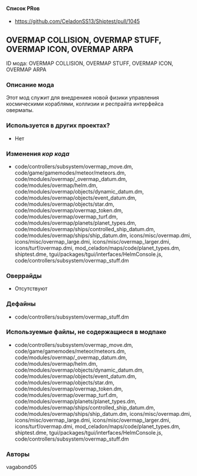 
#### Список PRов

- https://github.com/CeladonSS13/Shiptest/pull/1045
<!--
  Ссылки на PRы, связанные с модом:
  - Создание
  - Большие изменения
-->

<!-- Название мода. Не важно на русском или на английском. -->
## OVERMAP COLLISION, OVERMAP STUFF, OVERMAP ICON, OVERMAP ARPA

ID мода: OVERMAP COLLISION, OVERMAP STUFF, OVERMAP ICON, OVERMAP ARPA
<!--
  Название модпака прописными буквами, СОЕДИНЁННЫМИ_ПОДЧЁРКИВАНИЕМ,
  которое ты будешь использовать для обозначения файлов.
  При запуске скрипта выставляется автоматически.
  Приставка CELADON гарантирует уникальность 
  модпака. Этот ID будет использоваться для обозначения
  изменений в кор коде, если того потребуется.
-->

### Описание мода

Этот мод служит для внедрениея новой физики управления космическими кораблями, коллизии и респрайта интерфейса овермапы.
<!--
  Что он делает, что добавляет: что, куда, зачем и почему - всё здесь.
  А также любая полезная информация.
-->

### Используется в других проектах?
- Нет
<!--
  ВНИМАНИЕ!
  Заполняется другими авторами, кто использует этот модпак или
  его часть в других модпаках! Для Автора модпака внимательно
  отслеживать данный пункт при изменении своего кода!
  Пример заполнения: `Используется часть кода для модпака EXAMP_EXAM`
-->

### Изменения *кор кода*

- code/controllers/subsystem/overmap_move.dm, code/game/gamemodes/meteor/meteors.dm, code/modules/overmap/_overmap_datum.dm, code/modules/overmap/helm.dm, code/modules/overmap/objects/dynamic_datum.dm, code/modules/overmap/objects/event_datum.dm, code/modules/overmap/objects/star.dm, code/modules/overmap/overmap_token.dm, code/modules/overmap/overmap_turf.dm, code/modules/overmap/planets/planet_types.dm, code/modules/overmap/ships/controlled_ship_datum.dm, code/modules/overmap/ships/ship_datum.dm, icons/misc/overmap.dmi, icons/misc/overmap_large.dmi, icons/misc/overmap_larger.dmi, icons/turf/overmap.dmi, mod_celadon/maps/code/planet_types.dm, shiptest.dme, tgui/packages/tgui/interfaces/HelmConsole.js, code/controllers/subsystem/overmap_stuff.dm
<!--
  Если вы редактировали какие-либо процедуры или переменные в кор коде,
  они должны быть указаны здесь.
  Нужно указать и файл, и процедуры/переменные.

  Изменений нет - напиши "Отсутствуют"
  Примеры: `code/modules/mob/living.dm`: `proc/overriden_proc`, `var/overriden_var`
-->

### Оверрайды

- Отсутствуют
<!--
  Если ты добавлял новый модульный оверрайд, его нужно указать здесь.
  Здесь указываются оверрайды в твоём моде и папке `_master_files`

  Изменений нет - напиши "Отсутствуют"
  Примеры: 
  - `mods/_master_files/sound/my_cool_sound.ogg`
  - `mods/_master_files/code/my_modular_override.dm`: `proc/overriden_proc`, `var/overriden_var`
-->

### Дефайны

- code/controllers/subsystem/overmap_stuff.dm
<!--
  Если требовалось добавить какие-либо дефайны, укажи файлы,
  в которые ты их добавил, а также перечисли имена.
  И то же самое, если ты используешь дефайны, определённые другим модом.

  Не используешь - напиши "Отсутствуют"
  Примеры: `code/__defines/~mod_celadon/example.dm`: `EXAMPLE_SPEED_MULTIPLIER`, `EXAMPLE_SPEED_BASE`
-->

### Используемые файлы, не содержащиеся в модпаке

- code/controllers/subsystem/overmap_move.dm, code/game/gamemodes/meteor/meteors.dm, code/modules/overmap/_overmap_datum.dm, code/modules/overmap/helm.dm, code/modules/overmap/objects/dynamic_datum.dm, code/modules/overmap/objects/event_datum.dm, code/modules/overmap/objects/star.dm, code/modules/overmap/overmap_token.dm, code/modules/overmap/overmap_turf.dm, code/modules/overmap/planets/planet_types.dm, code/modules/overmap/ships/controlled_ship_datum.dm, code/modules/overmap/ships/ship_datum.dm, icons/misc/overmap.dmi, icons/misc/overmap_large.dmi, icons/misc/overmap_larger.dmi, icons/turf/overmap.dmi, mod_celadon/maps/code/planet_types.dm, shiptest.dme, tgui/packages/tgui/interfaces/HelmConsole.js, code/controllers/subsystem/overmap_stuff.dm
<!--
  Будь то немодульный файл или модульный файл, который не содержится в папке,
  принадлежащей этому конкретному моду, он должен быть упомянут здесь.
  Хорошими примерами являются иконки или звуки, которые используются одновременно
  несколькими модулями, или что-либо подобное.
  Примеры: `mods/_master_files/icons/obj/alien.dmi`
-->

### Авторы

vagabond05
<!--
  Здесь находится твой никнейм
  Если работал совместно - никнеймы тех, кто помогал.
  В случае порта чего-либо должна быть ссылка на источник.
-->
